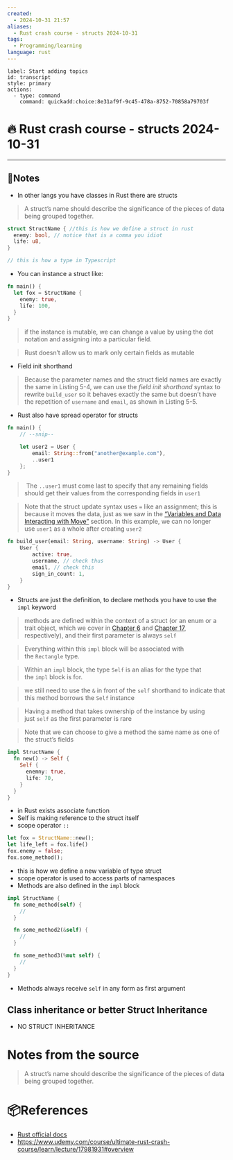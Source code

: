 ```yaml
---
created:
  - 2024-10-31 21:57
aliases:
  - Rust crash course - structs 2024-10-31
tags:
  - Programming/learning
language: rust
---
```

```meta-bind-button
label: Start adding topics
id: transcript
style: primary
actions:
  - type: command
    command: quickadd:choice:8e31af9f-9c45-478a-8752-70858a79703f

```
# 🔥 Rust crash course - structs 2024-10-31 

---
## 📃Notes 
- In other langs you have classes in Rust there are structs
>A struct’s name should describe the significance of the pieces of data being grouped together.

```rust
struct StructName { //this is how we define a struct in rust
  enemy: bool, // notice that is a comma you idiot
  life: u8,
}

// this is how a type in Typescript
```

- You can instance a struct like:
```rust
fn main() {
  let fox = StructName {
    enemy: true,
    life: 100,
  }
}
```

> if the instance is mutable, we can change a value by using the dot notation and assigning into a particular field.

> Rust doesn’t allow us to mark only certain fields as mutable

- Field init shorthand
> Because the parameter names and the struct field names are exactly the same in Listing 5-4, we can use the _field init shorthand_ syntax to rewrite `build_user` so it behaves exactly the same but doesn’t have the repetition of `username` and `email`, as shown in Listing 5-5.

- Rust also have spread operator for structs

```rust
fn main() {
    // --snip--

    let user2 = User {
        email: String::from("another@example.com"),
        ..user1
    };
}
```

>  The `..user1` must come last to specify that any remaining fields should get their values from the corresponding fields in `user1`

>Note that the struct update syntax uses `=` like an assignment; this is because it moves the data, just as we saw in the [“Variables and Data Interacting with Move”](https://doc.rust-lang.org/book/ch04-01-what-is-ownership.html#variables-and-data-interacting-with-move) section. In this example, we can no longer use `user1` as a whole after creating `user2`

```rust
fn build_user(email: String, username: String) -> User {
    User {
        active: true,
        username, // check thus
        email, // check this
        sign_in_count: 1,
    }
}
```

- Structs are just the definition, to declare methods you have to use the `impl` keyword
>methods are defined within the context of a struct (or an enum or a trait object, which we cover in [Chapter 6](https://doc.rust-lang.org/book/ch06-00-enums.html) and [Chapter 17](https://doc.rust-lang.org/book/ch17-02-trait-objects.html), respectively), and their first parameter is always `self`

> Everything within this `impl` block will be associated with the `Rectangle` type.

> Within an `impl` block, the type `Self` is an alias for the type that the `impl` block is for.

> we still need to use the `&` in front of the `self` shorthand to indicate that this method borrows the `Self` instance

> Having a method that takes ownership of the instance by using just `self` as the first parameter is rare

> Note that we can choose to give a method the same name as one of the struct’s fields

```rust
impl StructName {
  fn new() -> Self { 
    Self {
      enemny: true,
      life: 70,
    }
  }
}
```
- in Rust exists associate function
- Self is making reference to the struct itself
- scope operator `::`
```rust
let fox = StructName::new();
let life_left = fox.life()
fox.enemy = false;
fox.some_method();
```
- this is how we define a new variable of type struct
- scope operator is used to access parts of namespaces
- Methods are also defined in the `impl` block
```rust
impl StructName {
  fn some_method(self) {
    //
  }

  fn some_method2(&self) {
    //
  }

  fn some_method3(%mut self) {
    //
  }
}
```
- Methods always receive `self` in any form as first argument

## Class inheritance or better Struct Inheritance

- NO STRUCT INHERITANCE

# Notes from the source

>A struct’s name should describe the significance of the pieces of data being grouped together.



# 📦References 
- [Rust official docs](https://doc.rust-lang.org/book/ch05-01-defining-structs.html)
- https://www.udemy.com/course/ultimate-rust-crash-course/learn/lecture/17981931#overview